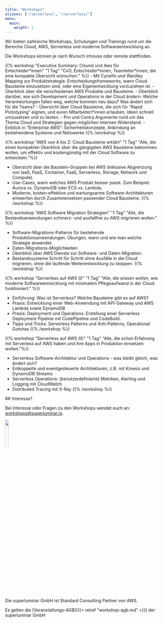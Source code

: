 ```yaml
---
title: "Workshops"
aliases: ["/serverless", "/serverless/"]
menu:
  main:
    weight: 1
---
```


Wir bieten zahlreiche Workshops, Schulungen und Trainings rund um die Bereiche Cloud, AWS, Serverless und moderne Softwareentwicklung an.

Die Workshops können je nach Wunsch inhouse oder remote stattfinden.

<div class="stage">
{{% workshop "Executive Summary: Clound und Aws für Entscheider*innen" "1 Tag" "CxO, Entscheider*innen, Teamleiter*innen, die eine kompakte Übersicht wünschen." %}}
- Mit Cynefin und Wardley Mapping zur Produktstrategie: Entscheidungsframeworks, wann Cloud Bausteine einzusetzen sind, oder eine Eigenentwicklung vorzuziehen ist.
- Überblick über die verschiedenen AWS Produkte und Bausteine.
- Überblick darüber, wie sich Development und Operations in der Cloud ändern: Welche Verantwortungen fallen weg, welche kommen neu dazu? Was ändert sich für die Teams?
- Übersicht über Cloud Bausteine, die sich für “Rapid Prototyping” eignen, und euren Mitarbeiter\*innen erlauben, Ideen schnell umzusetzen und zu testen.
- Pro und Contra Argumente rund um das Thema Cloud und Strategien gegen möglichen internen Widerstand.
- Einblick in “Enterprise AWS”: Sicherheitskonzepte, Anbindung an bestehendene Systeme und Netzwerke
{{% /workshop %}}

{{% workshop "AWS von A bis Z: Cloud Bausteine erklärt" "1 Tag" "Alle, die einen kompakten Überblick über die gängigsten AWS Bausteine bekommen wollen, um effektiv und kostengünstig mit der Cloud Software zu entwickeln."%}}

- Übersicht über die Baustein-Gruppen bei AWS (inklusive Abgrenzung von IaaS, PaaS, Container, FaaS, Serverless, Storage, Network und Compute).
- Use-Cases, wann welches AWS Produkt besser passt. Zum Beispiel: Aurora vs. DynamoDB oder ECS vs. Lambda.
- Moderne, kosten-effektive und wartungsarme Software-Architekturen entwerfen durch Zusammensetzen passender Cloud Bausteine.
  {{% /workshop %}}

{{% workshop "AWS Software Migration Strategien" "1 Tag" "Alle, die Bestandsanwendungen schmerz- und ausfallfrei zu AWS migrieren wollen." %}}

- Software-Migrations-Patterns für bestehende Produktionsanwendungen. Übungen, wann und wie man welche Strategie anwendet.
- Daten-Migrations-Möglichkeiten
- Überblick über AWS Dienste zur Software- und Daten-Migration.
- Bestandssysteme Schritt für Schritt ohne Ausfälle in die Cloud migrieren, ohne die laufende Weiterentwicklung zu stoppen.
  {{% /workshop %}}

{{% workshop "Serverless auf AWS (I)" "1 Tag" "Alle, die wissen wollen, wie moderne Softwareentwicklung mit minimalem Pflegeaufwand in der Cloud funktioniert." %}}

- Einführung: Was ist Serverless? Welche Bausteine gibt es auf AWS?
- Praxis: Entwicklung einer Web-Anwendung mit API-Gateway und AWS Lambda sowie DynamoDB
- Praxis: Deployment und Operations: Erstellung einer Serverless Deployment Pipeline mit CodePipeline und CodeBuild.
- Tipps und Tricks: Serverless Patterns und Anti-Patterns, Operational Gotchas
  {{% /workshop %}}

{{% workshop "Serverless auf AWS (II)" "1 Tag" "Alle, die schon Erfahrung mit Serverless auf AWS haben und ihre Apps in Produktion einsetzen wollen."%}}

- Serverless Software-Architektur und Operations - was bleibt gleich, was ändert sich?
- Entkoppelte und eventgesteuerte Architekturen, z.B. mit Kinesis und DynamoDB Streams
- Serverless Operations: (benutzerdefinierte) Metriken, Alerting und Logging mit CloudWatch
- Distributed Tracing mit X-Ray
  {{% /workshop %}}

</div>

<div class="stage">
## Interesse?
 
Bei Interesse oder Fragen zu den Workshops wendet euch an: [workshops@superluminar.io](mailto:workshops@superluminar.io).

<img src="/img/aws-consulting-partner.png" style="width: 15%"><br>
Die superluminar GmbH ist Standard Consulting Partner von AWS.

Es gelten die [Veranstaltungs-AGB]({{< relref "workshop-agb.md" >}}) der superluminar GmbH

</div>

